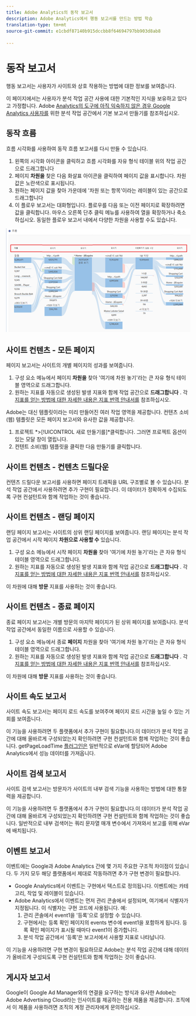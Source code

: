 ```yaml
---
title: Adobe Analytics의 동작 보고서
description: Adobe Analytics에서 행동 보고서를 만드는 방법 학습
translation-type: tm+mt
source-git-commit: e1cbdf87140b915dccbb8f64694797bb903d8ab8

---
```



# 동작 보고서

행동 보고서는 사용자가 사이트와 상호 작용하는 방법에 대한 정보를 보여줍니다.

이 페이지에서는 사용자가 분석 작업 공간 사용에 대한 기본적인 지식을 보유하고 있다고 가정합니다. Adobe [Analytics의 도구에 아직 익숙하지 않은 경우 Google Analytics 사용자를](create-report.md) 위한 분석 작업 공간에서 기본 보고서 만들기를 참조하십시오.

## 동작 흐름

흐름 시각화를 사용하여 동작 흐름 보고서를 다시 만들 수 있습니다.

1. 왼쪽의 시각화 아이콘을 클릭하고 흐름 시각화를 자유 형식 테이블 위의 작업 공간으로 드래그합니다
2. 페이지 **차원을** 찾은 다음 화살표 아이콘을 클릭하여 페이지 값을 표시합니다. 차원 값은 노란색으로 표시됩니다.
3. 원하는 페이지 값을 찾아 가운데에 &#39;차원 또는 항목&#39;이라는 레이블이 있는 공간으로 드래그합니다
4. 이 플로우 보고서는 대화형입니다. 플로우를 다음 또는 이전 페이지로 확장하려면 값을 클릭합니다. 마우스 오른쪽 단추 클릭 메뉴를 사용하여 열을 확장하거나 축소하십시오. 동일한 플로우 보고서 내에서 다양한 차원을 사용할 수도 있습니다.

![흐름 보고서](/help/technotes/ga-to-aa/assets/flow.png)

## 사이트 컨텐츠 - 모든 페이지

페이지 보고서는 사이트의 개별 페이지의 성과를 보여줍니다.

1. 구성 요소 메뉴에서 페이지 **차원을** 찾아 &#39;여기에 차원 놓기&#39;라는 큰 자유 형식 테이블 영역으로 드래그합니다.
2. 원하는 지표를 자동으로 생성된 발생 지표와 함께 작업 공간으로 **드래그합니다** . 각 [지표를 얻는 방법에 대한 자세한 내용은 지표 번역 안내서를](common-metrics.md) 참조하십시오.

Adobe는 대신 템플릿이라는 미리 만들어진 여러 작업 영역을 제공합니다. 컨텐츠 소비(웹) 템플릿은 모든 페이지 보고서와 유사한 값을 제공합니다.

1. 프로젝트 *>[!UICONTROL 새로 만들기를]*클릭합니다. 그러면 프로젝트 옵션이 있는 모달 창이 열립니다.
2. 컨텐트 소비(웹) 템플릿을 클릭한 다음 만들기를 클릭합니다.

## 사이트 컨텐츠 - 컨텐츠 드릴다운

컨텐츠 드릴다운 보고서를 사용하면 페이지 트래픽을 URL 구조별로 볼 수 있습니다. 분석 작업 공간에서 사용하려면 추가 구현이 필요합니다. 이 데이터가 정확하게 수집되도록 구현 컨설턴트와 함께 작업하는 것이 좋습니다.

## 사이트 컨텐츠 - 랜딩 페이지

랜딩 페이지 보고서는 사이트의 상위 랜딩 페이지를 보여줍니다. 랜딩 페이지는 분석 작업 공간에서 시작 페이지 **차원으로 사용할 수** 있습니다.

1. 구성 요소 메뉴에서 시작 페이지 **차원을** 찾아 &#39;여기에 차원 놓기&#39;라는 큰 자유 형식 테이블 영역으로 드래그합니다.
2. 원하는 지표를 자동으로 생성된 발생 지표와 함께 작업 공간으로 **드래그합니다** . 각 [지표를 얻는 방법에 대한 자세한 내용은 지표 번역 안내서를](common-metrics.md) 참조하십시오.

이 차원에 대해 **방문** 지표를 사용하는 것이 좋습니다.

## 사이트 컨텐츠 - 종료 페이지

종료 페이지 보고서는 개별 방문의 마지막 페이지가 된 상위 페이지를 보여줍니다. 분석 작업 공간에서 동일한 이름으로 사용할 수 있습니다.

1. 구성 요소 메뉴에서 종료 **페이지** 차원을 찾아 &#39;여기에 차원 놓기&#39;라는 큰 자유 형식 테이블 영역으로 드래그합니다.
2. 원하는 지표를 자동으로 생성된 발생 지표와 함께 작업 공간으로 **드래그합니다** . 각 [지표를 얻는 방법에 대한 자세한 내용은 지표 번역 안내서를](common-metrics.md) 참조하십시오.

이 차원에 대해 **방문** 지표를 사용하는 것이 좋습니다.

## 사이트 속도 보고서

사이트 속도 보고서는 페이지 로드 속도를 보여주며 페이지 로드 시간을 높일 수 있는 기회를 보여줍니다.

이 기능을 사용하려면 두 플랫폼에서 추가 구현이 필요합니다.이 데이터가 분석 작업 공간에 대해 올바르게 구성되었는지 확인하려면 구현 컨설턴트와 함께 작업하는 것이 좋습니다. getPageLoadTime [플러그인은](/help/implement/vars/plugins/getpageloadtime.md) 일반적으로 eVar에 할당되어 Adobe Analytics에서 성능 데이터를 가져옵니다.

## 사이트 검색 보고서

사이트 검색 보고서는 방문자가 사이트의 내부 검색 기능을 사용하는 방법에 대한 통찰력을 제공합니다.

이 기능을 사용하려면 두 플랫폼에서 추가 구현이 필요합니다.이 데이터가 분석 작업 공간에 대해 올바르게 구성되었는지 확인하려면 구현 컨설턴트와 함께 작업하는 것이 좋습니다. 일반적으로 내부 검색어는 쿼리 문자열 매개 변수에서 가져와서 보고를 위해 eVar에 배치됩니다.

## 이벤트 보고서

이벤트에는 Google과 Adobe Analytics 간에 몇 가지 주요한 구조적 차이점이 있습니다. 두 가지 모두 해당 플랫폼에서 제대로 작동하려면 추가 구현 변경이 필요합니다.

* Google Analytics에서 이벤트는 구현에서 텍스트로 정의됩니다. 이벤트에는 카테고리, 작업 및 레이블이 있습니다.
* Adobe Analytics에서 이벤트는 먼저 관리 콘솔에서 설정되며, 여기에서 식별자가 지정됩니다. 이 식별자는 구현 코드에 사용됩니다. 예:
   1. 관리 콘솔에서 event1을 &#39;등록&#39;으로 설정할 수 있습니다.
   2. 구현에서는 등록 확인 페이지의 events 변수에 event1을 포함하게 됩니다. 등록 확인 페이지가 표시될 때마다 event1이 증가합니다.
   3. 분석 작업 공간에서 &#39;등록&#39;은 보고서에서 사용할 지표로 나타납니다.

이 기능을 사용하려면 구현 변경이 필요하므로 Adobe는 분석 작업 공간에 대해 데이터가 올바르게 구성되도록 구현 컨설턴트와 함께 작업하는 것이 좋습니다.

## 게시자 보고서

Google이 Google Ad Manager와의 연결을 요구하는 방식과 유사한 Adobe는 Adobe Advertising Cloud라는 인사이트를 제공하는 전용 제품을 제공합니다. 조직에서 이 제품을 사용하려면 조직의 계정 관리자에게 문의하십시오.
